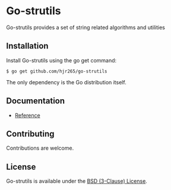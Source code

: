 # Go-strutils

Go-strutils provides a set of string related algorithms and utilities

## Installation

Install Go-strutils using the go get command:

    $ go get github.com/hjr265/go-strutils

The only dependency is the Go distribution itself.

## Documentation

- [Reference](http://godoc.org/github.com/hjr265/go-strutils)

## Contributing

Contributions are welcome.

## License

Go-strutils is available under the [BSD (3-Clause) License](http://opensource.org/licenses/BSD-3-Clause).
